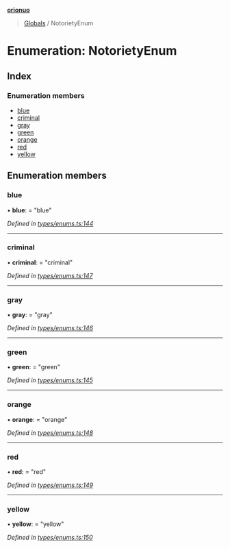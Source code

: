 **[orionuo](../README.md)**

> [Globals](../globals.md) / NotorietyEnum

# Enumeration: NotorietyEnum

## Index

### Enumeration members

* [blue](notorietyenum.md#blue)
* [criminal](notorietyenum.md#criminal)
* [gray](notorietyenum.md#gray)
* [green](notorietyenum.md#green)
* [orange](notorietyenum.md#orange)
* [red](notorietyenum.md#red)
* [yellow](notorietyenum.md#yellow)

## Enumeration members

### blue

•  **blue**:  = "blue"

*Defined in [types/enums.ts:144](https://github.com/msviha/orionuo/blob/029a15d/src/types/enums.ts#L144)*

___

### criminal

•  **criminal**:  = "criminal"

*Defined in [types/enums.ts:147](https://github.com/msviha/orionuo/blob/029a15d/src/types/enums.ts#L147)*

___

### gray

•  **gray**:  = "gray"

*Defined in [types/enums.ts:146](https://github.com/msviha/orionuo/blob/029a15d/src/types/enums.ts#L146)*

___

### green

•  **green**:  = "green"

*Defined in [types/enums.ts:145](https://github.com/msviha/orionuo/blob/029a15d/src/types/enums.ts#L145)*

___

### orange

•  **orange**:  = "orange"

*Defined in [types/enums.ts:148](https://github.com/msviha/orionuo/blob/029a15d/src/types/enums.ts#L148)*

___

### red

•  **red**:  = "red"

*Defined in [types/enums.ts:149](https://github.com/msviha/orionuo/blob/029a15d/src/types/enums.ts#L149)*

___

### yellow

•  **yellow**:  = "yellow"

*Defined in [types/enums.ts:150](https://github.com/msviha/orionuo/blob/029a15d/src/types/enums.ts#L150)*

